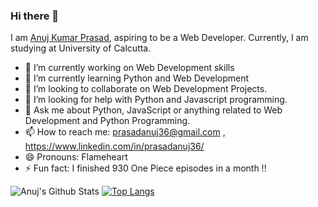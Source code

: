 ### Hi there 👋
I am [Anuj Kumar Prasad](https://anujkumarprasad.netlify.app), aspiring to be a Web Developer. Currently, I am studying at University of Calcutta.

<!--
**prasadanuj36/prasadanuj36** is a ✨ _special_ ✨ repository because its `README.md` (this file) appears on your GitHub profile. -->



- 🔭 I’m currently working on Web Development skills
- 🌱 I’m currently learning Python and Web Development
- 👯 I’m looking to collaborate on Web Development Projects.
- 🤔 I’m looking for help with Python and Javascript programming.
- 💬 Ask me about Python, JavaScript or anything related to Web Development and Python Programming.
- 📫 How to reach me: prasadanuj36@gmail.com , https://www.linkedin.com/in/prasadanuj36/
- 😄 Pronouns: Flameheart
- ⚡ Fun fact: I finished 930 One Piece episodes in a month !!

<!-- <a href="https://github.com/prasadanuj36/prasadanuj36">
  <img align="center" src="https://github-readme-stats.vercel.app/api/pin/?username=prasadanuj36&repo=prasadanuj36" />
</a>
<a href="https://github.com/prasadanuj36/prasadanuj36">
  <img align="center" src="https://github-readme-stats.vercel.app/api/pin/?username=prasadanuj36&repo=convoychat" />
</a> -->
![Anuj's Github Stats](https://github-readme-stats.vercel.app/api?username=prasadanuj36&show_icons=true&theme=tokyonight)
 [![Top Langs](https://github-readme-stats.vercel.app/api/top-langs/?username=prasadanuj36&layout=compact&hide=ruby&langs_count=8&theme=tokyonight)](https://github.com/anuraghazra/github-readme-stats) 

<!-- [![willianrod's wakatime stats](https://github-readme-stats.vercel.app/api/wakatime?username=prasadanuj36)](https://github.com/anuraghazra/github-readme-stats)   -->

 
